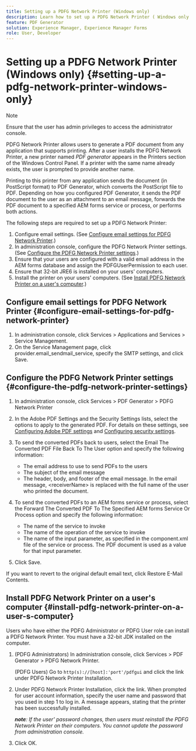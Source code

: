 ```yaml
---
title: Setting up a PDFG Network Printer (Windows only)
description: Learn how to set up a PDFG Network Printer ( Windows only )
feature: PDF Generator
solution: Experience Manager, Experience Manager Forms
role: User, Developer
---
```

# Setting up a PDFG Network Printer (Windows only) {#setting-up-a-pdfg-network-printer-windows-only}

>[!NOTE]
> 
> Ensure that the user has admin privileges to access the administrator console.

PDFG Network Printer allows users to generate a PDF document from any application that supports printing. After a user installs the PDFG Network Printer, a new printer named *PDF generator* appears in the Printers section of the Windows Control Panel. If a printer with the same name already exists, the user is prompted to provide another name.

Printing to this printer from any application sends the document (in PostScript format) to PDF Generator, which converts the PostScript file to PDF. Depending on how you configured PDF Generator, it sends the PDF document to the user as an attachment to an email message, forwards the PDF document to a specified AEM forms service or process, or performs both actions.

The following steps are required to set up a PDFG Network Printer:

1. Configure email settings. (See [Configure email settings for PDFG Network Printer](setting-pdfg-network-printer-windows.md#configure-email-settings-for-pdfg-network-printer).)
1. In administration console, configure the PDFG Network Printer settings. (See [Configure the PDFG Network Printer settings](setting-pdfg-network-printer-windows.md#configure-the-pdfg-network-printer-settings).)
1. Ensure that your users are configured with a valid email address in the AEM forms database and assign the PDFGUserPermission to each user. <!-- Fix broken link See Setting up and organizing users -->
1. Ensure that 32-bit JRE6 is installed on your users' computers.
1. Install the printer on your users' computers. (See [Install PDFG Network Printer on a user's computer](setting-pdfg-network-printer-windows.md#install-pdfg-network-printer-on-a-user-s-computer).)

## Configure email settings for PDFG Network Printer {#configure-email-settings-for-pdfg-network-printer}

1. In administration console, click Services &gt; Applications and Services &gt; Service Management.
1. On the Service Management page, click provider.email_sendmail_service, specify the SMTP settings, and click Save.

## Configure the PDFG Network Printer settings {#configure-the-pdfg-network-printer-settings}

1. In administration console, click Services &gt; PDF Generator &gt; PDFG Network Printer
1. In the Adobe PDF Settings and the Security Settings lists, select the options to apply to the generated PDF. For details on these settings, see [Configuring Adobe PDF settings](/help/forms/using/admin-help/configuring-pdf-settings.md#configuring-adobe-pdf-settings) and [Configuring security settings](/help/forms/using/admin-help/configuring-security-settings.md#configuring-security-settings).
1. To send the converted PDFs back to users, select the Email The Converted PDF File Back To The User option and specify the following information:

    * The email address to use to send PDFs to the users
    * The subject of the email message
    * The header, body, and footer of the email message. In the email message, &lt;receiverName&gt; is replaced with the full name of the user who printed the document.

1. To send the converted PDFs to an AEM forms service or process, select the Forward The Converted PDF To The Specified AEM forms Service Or Process option and specify the following information:

    * The name of the service to invoke
    * The name of the operation of the service to invoke
    * The name of the input parameter, as specified in the component.xml file of the service or process. The PDF document is used as a value for that input parameter.

1. Click Save.

If you want to revert to the original default email text, click Restore E-Mail Contents.

## Install PDFG Network Printer on a user's computer {#install-pdfg-network-printer-on-a-user-s-computer}

Users who have either the PDFG Administrator or PDFG User role can install a PDFG Network Printer. You must have a 32-bit JDK installed on the computer.

1. (PDFG Administrators) In administration console, click Services &gt; PDF Generator &gt; PDFG Network Printer.

   (PDFG Users) Go to `http(s)://[host]:'port'/pdfgui` and click the link under PDFG Network Printer Installation.

1. Under PDFG Network Printer Installation, click the link. When prompted for user account information, specify the user name and password that you used in step 1 to log in. A message appears, stating that the printer has been successfully installed.

   ***note**: If the user' password changes, then users must reinstall the PDFG Network Printer on their computers. You cannot update the password from administration console.*

1. Click OK.
